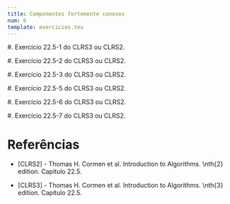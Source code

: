 ```yaml
---
title: Componentes fortemente conexos
num: 6
template: exercicios.tex
---
```


#. Exercício 22.5-1 do CLRS3 ou CLRS2.

#. Exercício 22.5-2 do CLRS3 ou CLRS2.

#. Exercício 22.5-3 do CLRS3 ou CLRS2.

#. Exercício 22.5-5 do CLRS3 ou CLRS2.

#. Exercício 22.5-6 do CLRS3 ou CLRS2.

#. Exercício 22.5-7 do CLRS3 ou CLRS2.



# Referências

-   [CLRS2] - Thomas H. Cormen et al. Introduction to Algorithms. \nth{2} edition. Capítulo 22.5.

-   [CLRS3] - Thomas H. Cormen et al. Introduction to Algorithms. \nth{3} edition. Capítulo 22.5.
